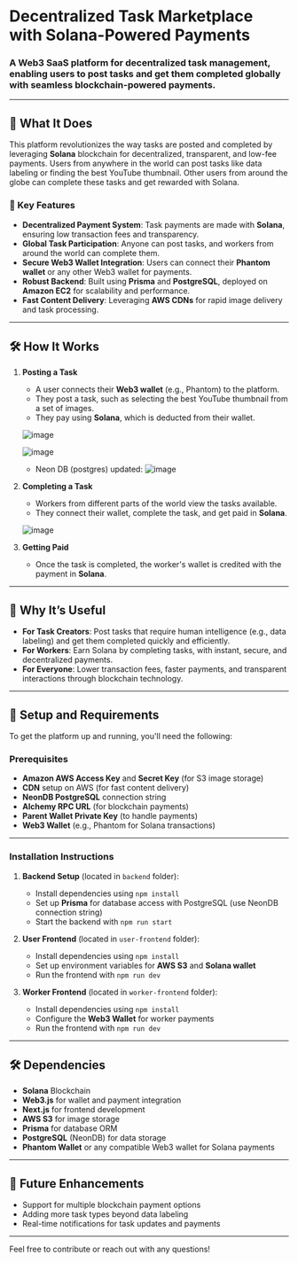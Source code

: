 # Decentralized Task Marketplace with Solana-Powered Payments

### A Web3 SaaS platform for decentralized task management, enabling users to post tasks and get them completed globally with seamless blockchain-powered payments.

---

## 🚀 What It Does

This platform revolutionizes the way tasks are posted and completed by leveraging **Solana** blockchain for decentralized, transparent, and low-fee payments. Users from anywhere in the world can post tasks like data labeling or finding the best YouTube thumbnail. Other users from around the globe can complete these tasks and get rewarded with Solana.

### 🌟 Key Features
- **Decentralized Payment System**: Task payments are made with **Solana**, ensuring low transaction fees and transparency.
- **Global Task Participation**: Anyone can post tasks, and workers from around the world can complete them.
- **Secure Web3 Wallet Integration**: Users can connect their **Phantom wallet** or any other Web3 wallet for payments.
- **Robust Backend**: Built using **Prisma** and **PostgreSQL**, deployed on **Amazon EC2** for scalability and performance.
- **Fast Content Delivery**: Leveraging **AWS CDNs** for rapid image delivery and task processing.

---

## 🛠️ How It Works

1. **Posting a Task**
   - A user connects their **Web3 wallet** (e.g., Phantom) to the platform.
   - They post a task, such as selecting the best YouTube thumbnail from a set of images.
   - They pay using **Solana**, which is deducted from their wallet.

   ![image](https://github.com/user-attachments/assets/7d9a6e57-d21f-425f-8221-188066d93e7b)


   ![image](https://github.com/user-attachments/assets/7d44c2bf-e9ba-4b4d-8472-cf0e5b989e47)

   - Neon DB (postgres) updated:
     ![image](https://github.com/user-attachments/assets/1e606ad3-624f-4f11-b7b4-028764c808a7)

2. **Completing a Task**
   - Workers from different parts of the world view the tasks available.
   - They connect their wallet, complete the task, and get paid in **Solana**.

   ![image](https://github.com/user-attachments/assets/6882e12f-a58a-434c-bf7b-908d8c02befd)


3. **Getting Paid**
   - Once the task is completed, the worker's wallet is credited with the payment in **Solana**.

---

## 🔑 Why It’s Useful

- **For Task Creators**: Post tasks that require human intelligence (e.g., data labeling) and get them completed quickly and efficiently.
- **For Workers**: Earn Solana by completing tasks, with instant, secure, and decentralized payments.
- **For Everyone**: Lower transaction fees, faster payments, and transparent interactions through blockchain technology.

---

## 🧩 Setup and Requirements

To get the platform up and running, you'll need the following:

### Prerequisites

- **Amazon AWS Access Key** and **Secret Key** (for S3 image storage)
- **CDN** setup on AWS (for fast content delivery)
- **NeonDB PostgreSQL** connection string
- **Alchemy RPC URL** (for blockchain payments)
- **Parent Wallet Private Key** (to handle payments)
- **Web3 Wallet** (e.g., Phantom for Solana transactions)

---

### Installation Instructions

1. **Backend Setup** (located in `backend` folder):
   - Install dependencies using `npm install`
   - Set up **Prisma** for database access with PostgreSQL (use NeonDB connection string)
   - Start the backend with `npm run start`

2. **User Frontend** (located in `user-frontend` folder):
   - Install dependencies using `npm install`
   - Set up environment variables for **AWS S3** and **Solana wallet**
   - Run the frontend with `npm run dev`

3. **Worker Frontend** (located in `worker-frontend` folder):
   - Install dependencies using `npm install`
   - Configure the **Web3 Wallet** for worker payments
   - Run the frontend with `npm run dev`

---

## 🛠️ Dependencies

- **Solana** Blockchain
- **Web3.js** for wallet and payment integration
- **Next.js** for frontend development
- **AWS S3** for image storage
- **Prisma** for database ORM
- **PostgreSQL** (NeonDB) for data storage
- **Phantom Wallet** or any compatible Web3 wallet for Solana payments

---

## 🚀 Future Enhancements

- Support for multiple blockchain payment options
- Adding more task types beyond data labeling
- Real-time notifications for task updates and payments

---

Feel free to contribute or reach out with any questions!

